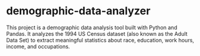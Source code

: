 # demographic-data-analyzer
This project is a demographic data analysis tool built with Python and Pandas. It analyzes the 1994 US Census dataset (also known as the Adult Data Set) to extract meaningful statistics about race, education, work hours, income, and occupations.
